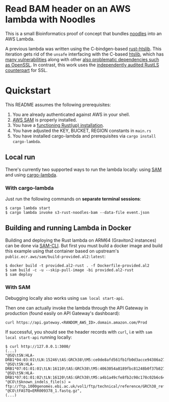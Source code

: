 # Read BAM header on an AWS lambda with Noodles

This is a small Bioinformatics proof of concept that bundles [noodles](http://github.com/zaeleus/noodles) into an AWS Lambda.

A previous lambda was written using the C-bindgen-based [rust-htslib](https://github.com/brainstorm/s3-rust-htslib-bam). This iteration gets rid of the `unsafe` interfacing with the C-based [htslib](https://github.com/samtools/htslib), which has [many vulnerabilities](https://github.com/samtools/htslib/pulls?q=oss-fuzz) along with other [also problematic dependencies such as OpenSSL](https://www.openssl.org/news/vulnerabilities.html). In contrast, this work uses the [independently audited RustLS counterpart](http://jbp.io/2020/06/14/rustls-audit.html) for SSL.

# Quickstart

This README assumes the following prerequisites:

1. You are already authenticated against AWS in your shell.
1. [AWS SAM][sam] is properly installed.
1. You have a [functioning Rust(up) installation](https://rustup.rs/).
1. You have adjusted the KEY, BUCKET, REGION constants in `main.rs`
1. You have installed cargo-lambda and prerequisites via `cargo install cargo-lambda`.

## Local run

There's currently two supported ways to run the lambda locally: using [SAM][sam] and using [cargo-lambda][cargo-lambda].

### With cargo-lambda

Just run the following commands on **separate terminal sessions**:

```
$ cargo lambda start
$ cargo lambda invoke s3-rust-noodles-bam --data-file event.json
```

## Building and running Lambda in Docker

Building and deploying the Rust lambda on ARM64 (Graviton2 instances) can be done via [SAM-CLI](https://docs.aws.amazon.com/serverless-application-model/latest/developerguide/serverless-sam-cli-install.html). But first you must build a docker image and build this example using that container based on upstream's `public.ecr.aws/sam/build-provided.al2:latest`:

```
$ docker build -t provided.al2-rust . -f Dockerfile-provided.al2
$ sam build -c -u --skip-pull-image -bi provided.al2-rust
$ sam deploy
```

### With SAM

Debugging locally also works using `sam local start-api`.

Then one can actually invoke the lambda through the API Gateway in production (found easily on API Gateway's dashboard):

```
curl https://api.gateway.<RANDOM_AWS_ID>.domain.amazon.com/Prod
```

If successful, you should see the header records with `curl`, i.e with `sam local start-api` running locally:

```
$ curl http://127.0.0.1:3000/
(...)
"@SQ\tSN:HLA-DRB1*04:03:01\tLN:15246\tAS:GRCh38\tM5:ce0de8afd561fb1fb0d3acce94386a27\tUR:ftp://ftp.1000genomes.ebi.ac.uk/vol1/ftp/technical/reference/GRCh38_reference_genome/GRCh38_full_analysis_set_plus_decoy_hla.fa\tSP:Human",
"@SQ\tSN:HLA-DRB1*07:01:01:01\tLN:16110\tAS:GRCh38\tM5:4063054a8189fbc81248b0f37b8273fd\tUR:ftp://ftp.1000genomes.ebi.ac.uk/vol1/ftp/technical/reference/GRCh38_reference_genome/GRCh38_full_analysis_set_plus_decoy_hla.fa\tSP:Human",
"@SQ\tSN:HLA-DRB1*07:01:01:02\tLN:16120\tAS:GRCh38\tM5:a4b1a49cfe8fb2c98c178c02b6c64ed4\tUR:ftp://ftp.1000genomes.ebi.ac.uk/vol1/ftp/technical/reference/GRCh38_reference_genome/GRCh38_full_analysis_set_plus_decoy_hla.fa\tSP:Human",
"@CO\t$known_indels_file(s) = ftp://ftp.1000genomes.ebi.ac.uk/vol1/ftp/technical/reference/GRCh38_reference_genome/other_mapping_resources/ALL.wgs.1000G_phase3.GRCh38.ncbi_remapper.20150424.shapeit2_indels.vcf.gz",
"@CO\tFASTQ=ERR009378_1.fastq.gz",
(...)
```

[sam]: https://aws.amazon.com/serverless/sam/
[cargo-lambda]: https://crates.io/crates/cargo-lambda
